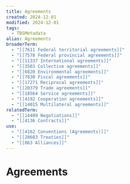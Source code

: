 ```yaml
---
title: Agreements
created: 2024-12-01
modified: 2024-12-01
tags:
  - TBSMetadata
alias: Agreements
broaderTerm:
  - "[[7611 Federal territorial agreements]]"
  - "[[7578 Federal provincial agreements]]"
  - "[[11337 International agreements]]"
  - "[[3503 Collective agreements]]"
  - "[[6820 Environmental agreements]]"
  - "[[7830 Fiscal agreements]]"
  - "[[17271 Reciprocal agreements]]"
  - "[[20379 Trade agreements]]"
  - "[[18564 Service agreements]]"
  - "[[4192 Cooperation agreements]]"
  - "[[14015 Multilateral agreements]]"
relatedTerm:
  - "[[14409 Negotiations]]"
  - "[[4136 Contracts]]"
use:
  - "[[4162 Conventions (Agreements)]]"
  - "[[20683 Treaties]]"
  - "[[863 Alliances]]"
---
```

# Agreements
